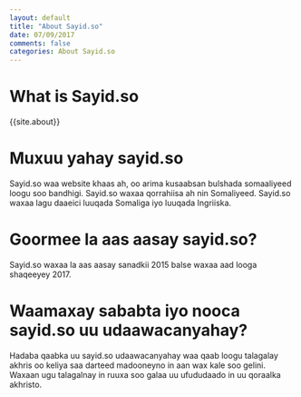 ```yaml
---
layout: default 
title: "About Sayid.so"
date: 07/09/2017
comments: false
categories: About Sayid.so
---
```

# What is Sayid.so
{{site.about}}

# Muxuu yahay sayid.so
Sayid.so waa website khaas ah, oo arima kusaabsan bulshada somaaliyeed loogu soo bandhigi. Sayid.so waxaa qorrahiisa ah nin Somaliyeed. Sayid.so waxaa lagu daaeici luuqada Somaliga iyo luuqada Ingriiska.

# Goormee la aas aasay sayid.so?
Sayid.so waxaa la aas aasay sanadkii 2015 balse waxaa aad looga shaqeeyey 2017. 

# Waamaxay sababta iyo nooca sayid.so uu udaawacanyahay?
Hadaba qaabka uu sayid.so udaawacanyahay waa qaab loogu talagalay akhris oo keliya saa darteed madooneyno in aan wax kale soo gelini. Waxaan ugu talagalnay in ruuxa soo galaa uu ufududaado in uu qoraalka akhristo.




